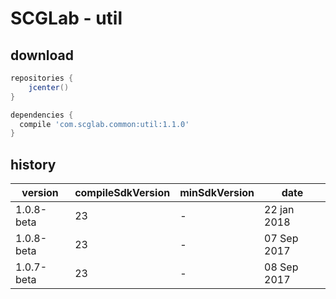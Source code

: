 SCGLab - util
========
download
---------------------
```gradle
repositories {
    jcenter()
}

dependencies {
  compile 'com.scglab.common:util:1.1.0'
}
```
history
---------------------
| version | compileSdkVersion | minSdkVersion | date |
| ------ | ------ | ------ | ------ |
| 1.0.8-beta | 23 | - | 22 jan 2018 |
| 1.0.8-beta | 23 | - | 07 Sep 2017 |
| 1.0.7-beta | 23 | - | 08 Sep 2017 |